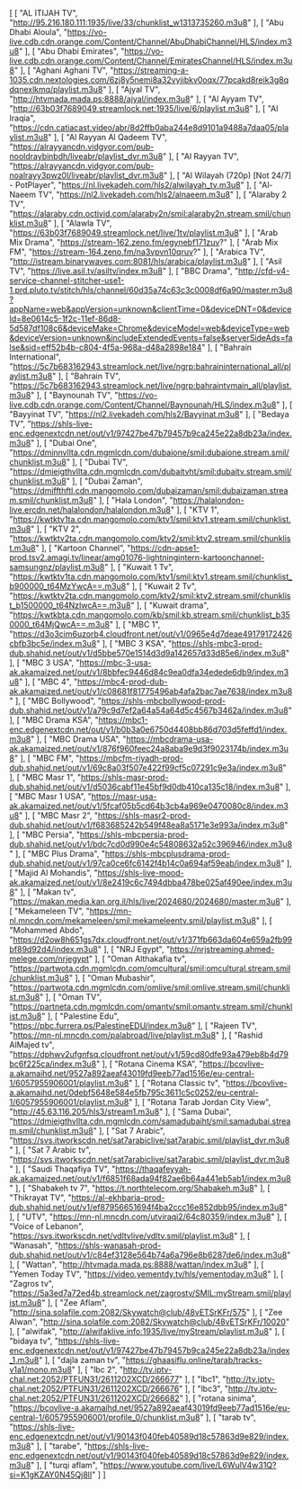 
[
[
"AL ITIJAH TV",
"http://95.216.180.111:1935/live/33/chunklist_w1313735260.m3u8"
],
[
"Abu Dhabi Aloula",
"https://vo-live.cdb.cdn.orange.com/Content/Channel/AbuDhabiChannel/HLS/index.m3u8"
],
[
"Abu Dhabi Emirates",
"https://vo-live.cdb.cdn.orange.com/Content/Channel/EmiratesChannel/HLS/index.m3u8"
],
[
"Aghani Aghani TV",
"https://streaming-a-1035.cdn.nextologies.com/6zj8y5nemi8a32vyjjbkv0oqx/77pcakd8reik3g8qdqnexlkmq/playlist.m3u8"
],
[
"Ajyal TV",
"http://htvmada.mada.ps:8888/ajyal/index.m3u8"
],
[
"Al Ayyam TV",
"http://63b03f7689049.streamlock.net:1935/live/6/playlist.m3u8"
],
[
"Al Iraqia",
"https://cdn.catiacast.video/abr/8d2ffb0aba244e8d9101a9488a7daa05/playlist.m3u8"
],
[
"Al Rayyan Al Qadeem TV",
"https://alrayyancdn.vidgyor.com/pub-nooldraybinbdh/liveabr/playlist_dvr.m3u8"
],
[
"Al Rayyan TV",
"https://alrayyancdn.vidgyor.com/pub-noalrayy3pwz0l/liveabr/playlist_dvr.m3u8"
],
[
"Al Wilayah (720p) [Not 24/7] - PotPlayer",
"https://nl.livekadeh.com/hls2/alwilayah_tv.m3u8"
],
[
"Al-Naeem TV",
"https://nl2.livekadeh.com/hls2/alnaeem.m3u8"
],
[
"Alaraby 2 TV",
"https://alaraby.cdn.octivid.com/alaraby2n/smil:alaraby2n.stream.smil/chunklist.m3u8"
],
[
"Alawla TV",
"https://63b03f7689049.streamlock.net/live/1tv/playlist.m3u8"
],
[
"Arab Mix Drama",
"https://stream-162.zeno.fm/egynebf171zuv?"
],
[
"Arab Mix FM",
"https://stream-164.zeno.fm/na3vpvn10qruv?"
],
[
"Arabica TV",
"http://istream.binarywaves.com:8081/hls/arabica/playlist.m3u8"
],
[
"Asil TV",
"https://live.asil.tv/asiltv/index.m3u8"
],
[
"BBC Drama",
"http://cfd-v4-service-channel-stitcher-use1-1.prd.pluto.tv/stitch/hls/channel/60d35a74c63c3c0008df6a90/master.m3u8?appName=web&appVersion=unknown&clientTime=0&deviceDNT=0&deviceId=8e0614c5-1f2c-11ef-86d8-5d587df108c6&deviceMake=Chrome&deviceModel=web&deviceType=web&deviceVersion=unknown&includeExtendedEvents=false&serverSideAds=false&sid=eff52b4b-c804-4f5a-968a-d48a2898e184"
],
[
"Bahrain International",
"https://5c7b683162943.streamlock.net/live/ngrp:bahraininternational_all/playlist.m3u8"
],
[
"Bahrain TV",
"https://5c7b683162943.streamlock.net/live/ngrp:bahraintvmain_all/playlist.m3u8"
],
[
"Baynounah TV",
"https://vo-live.cdb.cdn.orange.com/Content/Channel/Baynounah/HLS/index.m3u8"
],
[
"Bayyinat TV",
"https://nl2.livekadeh.com/hls2/Bayyinat.m3u8"
],
[
"Bedaya TV",
"https://shls-live-enc.edgenextcdn.net/out/v1/97427be47b79457b9ca245e22a8db23a/index.m3u8"
],
[
"Dubai One",
"https://dminnvllta.cdn.mgmlcdn.com/dubaione/smil:dubaione.stream.smil/chunklist.m3u8"
],
[
"Dubai TV",
"https://dmieigthvllta.cdn.mgmlcdn.com/dubaitvht/smil:dubaitv.stream.smil/chunklist.m3u8"
],
[
"Dubai Zaman",
"https://dmiffthftl.cdn.mangomolo.com/dubaizaman/smil:dubaizaman.stream.smil/chunklist.m3u8"
],
[
"Hala London",
"https://halalondon-live.ercdn.net/halalondon/halalondon.m3u8"
],
[
"KTV 1",
"https://kwtktv1ta.cdn.mangomolo.com/ktv1/smil:ktv1.stream.smil/chunklist.m3u8"
],
[
"KTV 2",
"https://kwtktv2ta.cdn.mangomolo.com/ktv2/smil:ktv2.stream.smil/chunklist.m3u8"
],
[
"Kartoon Channel",
"https://cdn-apse1-prod.tsv2.amagi.tv/linear/amg01076-lightningintern-kartoonchannel-samsungnz/playlist.m3u8"
],
[
"Kuwait 1 Tv",
"https://kwtktv1ta.cdn.mangomolo.com/ktv1/smil:ktv1.stream.smil/chunklist_b900000_t64MzYwcA==.m3u8"
],
[
"Kuwait 2 Tv",
"https://kwtktv2ta.cdn.mangomolo.com/ktv2/smil:ktv2.stream.smil/chunklist_b1500000_t64NzIwcA==.m3u8"
],
[
"Kuwait drama",
"https://kwtkbta.cdn.mangomolo.com/kb/smil:kb.stream.smil/chunklist_b350000_t64MjQwcA==.m3u8"
],
[
"MBC 1",
"https://d3o3cim6uzorb4.cloudfront.net/out/v1/0965e4d7deae49179172426cbfb3bc5e/index.m3u8"
],
[
"MBC 3 KSA",
"https://shls-mbc3-prod-dub.shahid.net/out/v1/d5bbe570e1514d3d9a142657d33d85e6/index.m3u8"
],
[
"MBC 3 USA",
"https://mbc-3-usa-ak.akamaized.net/out/v1/8bbfec9446d84c9ea0dfa34edede6db9/index.m3u8"
],
[
"MBC 4",
"https://mbc4-prod-dub-ak.akamaized.net/out/v1/c08681f81775496ab4afa2bac7ae7638/index.m3u8"
],
[
"MBC Bollywood",
"https://shls-mbcbollywood-prod-dub.shahid.net/out/v1/a79c9d7ef2a64a54a64d5c4567b3462a/index.m3u8"
],
[
"MBC Drama KSA",
"https://mbc1-enc.edgenextcdn.net/out/v1/b0b3a0e6750d4408bb86d703d5feffd1/index.m3u8"
],
[
"MBC Drama USA",
"https://mbcdrama-usa-ak.akamaized.net/out/v1/876f960feec24a8aba9e9d3f9023174b/index.m3u8"
],
[
"MBC FM",
"https://mbcfm-riyadh-prod-dub.shahid.net/out/v1/69c8a03f507e422f99cf5c07291c9e3a/index.m3u8"
],
[
"MBC Masr 1",
"https://shls-masr-prod-dub.shahid.net/out/v1/d5036cabf11e45bf9d0db410ca135c18/index.m3u8"
],
[
"MBC Masr 1 USA",
"https://masr-usa-ak.akamaized.net/out/v1/5fcaf05b5cd64b3cb4a969e0470080c8/index.m3u8"
],
[
"MBC Masr 2",
"https://shls-masr2-prod-dub.shahid.net/out/v1/f683685242b549f48ea8a5171e3e993a/index.m3u8"
],
[
"MBC Persia",
"https://shls-mbcpersia-prod-dub.shahid.net/out/v1/bdc7cd0d990e4c54808632a52c396946/index.m3u8"
],
[
"MBC Plus Drama",
"https://shls-mbcplusdrama-prod-dub.shahid.net/out/v1/97ca0ce6fc6142f4b14c0a694af59eab/index.m3u8"
],
[
"Majid Al Mohandis",
"https://shls-live-mood-ak.akamaized.net/out/v1/8e2419c6c7494dbba478be025af490ee/index.m3u8"
],
[
"Makan tv",
"https://makan.media.kan.org.il/hls/live/2024680/2024680/master.m3u8"
],
[
"Mekameleen TV",
"https://mn-nl.mncdn.com/mekameleen/smil:mekameleentv.smil/playlist.m3u8"
],
[
"Mohammed Abdo",
"https://d2ow8h651gs7dx.cloudfront.net/out/v1/371fb663da604e659a2fb99bf89d92d4/index.m3u8"
],
[
"NRJ Egypt",
"https://nrjstreaming.ahmed-melege.com/nrjegypt"
],
[
"Oman Althakafia tv",
"https://partwota.cdn.mgmlcdn.com/omcultural/smil:omcultural.stream.smil/chunklist.m3u8"
],
[
"Oman Mubashir",
"https://partwota.cdn.mgmlcdn.com/omlive/smil:omlive.stream.smil/chunklist.m3u8"
],
[
"Oman TV",
"https://partneta.cdn.mgmlcdn.com/omantv/smil:omantv.stream.smil/chunklist.m3u8"
],
[
"Palestine Edu",
"https://pbc.furrera.ps/PalestineEDU/index.m3u8"
],
[
"Rajeen TV",
"https://mn-nl.mncdn.com/palabroad/live/playlist.m3u8"
],
[
"Rashid AlMajed tv",
"https://dphwv2ufgnfsq.cloudfront.net/out/v1/59cd80dfe93a479eb8b4d79bc6f225ca/index.m3u8"
],
[
"Rotana Cinema KSA",
"https://bcovlive-a.akamaihd.net/9527a892aeaf43019fd9eeb77ad1516e/eu-central-1/6057955906001/playlist.m3u8"
],
[
"Rotana Classic tv",
"https://bcovlive-a.akamaihd.net/0debf5648e584e5fb795c3611c5c0252/eu-central-1/6057955906001/playlist.m3u8"
],
[
"Rotana Tarab Jordan City View",
"http://45.63.116.205/hls3/stream1.m3u8"
],
[
"Sama Dubai",
"https://dmieigthvllta.cdn.mgmlcdn.com/samadubaiht/smil:samadubai.stream.smil/chunklist.m3u8"
],
[
"Sat 7 Arabic",
"https://svs.itworkscdn.net/sat7arabiclive/sat7arabic.smil/playlist_dvr.m3u8"
],
[
"Sat 7 Arabic tv",
"https://svs.itworkscdn.net/sat7arabiclive/sat7arabic.smil/playlist_dvr.m3u8"
],
[
"Saudi Thaqafiya TV",
"https://thaqafeyyah-ak.akamaized.net/out/v1/f6851f68ada94f82ae6b64a441eb5ab1/index.m3u8"
],
[
"Shabakeh tv 7",
"https://t.northtelecom.org/Shabakeh.m3u8"
],
[
"Thikrayat TV",
"https://al-ekhbaria-prod-dub.shahid.net/out/v1/ef87956651694f4ba2ccc16e852dbb95/index.m3u8"
],
[
"UTV",
"https://mn-nl.mncdn.com/utviraqi2/64c80359/index.m3u8"
],
[
"Voice of Lebanon",
"https://svs.itworkscdn.net/vdltvlive/vdltv.smil/playlist.m3u8"
],
[
"Wanasah",
"https://shls-wanasah-prod-dub.shahid.net/out/v1/c84ef3128e564b74a6a796e8b6287de6/index.m3u8"
],
[
"Wattan",
"http://htvmada.mada.ps:8888/wattan/index.m3u8"
],
[
"Yemen Today TV",
"https://video.yementdy.tv/hls/yementoday.m3u8"
],
[
"Zagros tv",
"https://5a3ed7a72ed4b.streamlock.net/zagrostv/SMIL:myStream.smil/playlist.m3u8"
],
[
"Zee Aflam",
"http://sina.solafile.com:2082/Skywatch@club/48vETSrKFr/575"
],
[
"Zee Alwan",
"http://sina.solafile.com:2082/Skywatch@club/48vETSrKFr/10020"
],
[
"alwifak",
"http://alwifaklive.info:1935/live/myStream/playlist.m3u8"
],
[
"bidaya tv",
"https://shls-live-enc.edgenextcdn.net/out/v1/97427be47b79457b9ca245e22a8db23a/index_1.m3u8"
],
[
"dajla zaman tv",
"https://ghaasiflu.online/tarab/tracks-v1a1/mono.m3u8"
],
[
"lbc 2",
"http://tv.iptv-chal.net:2052/PTFUN31/2611202XCD/266677"
],
[
"lbc1",
"http://tv.iptv-chal.net:2052/PTFUN31/2611202XCD/266676"
],
[
"lbc3",
"http://tv.iptv-chal.net:2052/PTFUN31/2611202XCD/266682"
],
[
"rotana sinima",
"https://bcovlive-a.akamaihd.net/9527a892aeaf43019fd9eeb77ad1516e/eu-central-1/6057955906001/profile_0/chunklist.m3u8"
],
[
"tarab tv",
"https://shls-live-enc.edgenextcdn.net/out/v1/90143f040feb40589d18c57863d9e829/index.m3u8"
],
[
"tarabe",
"https://shls-live-enc.edgenextcdn.net/out/v1/90143f040feb40589d18c57863d9e829/index.m3u8"
],
[
"turqi aflam",
"https://www.youtube.com/live/L6WulV4w31Q?si=K1gKZAY0N45Qj8lI"
]
]
